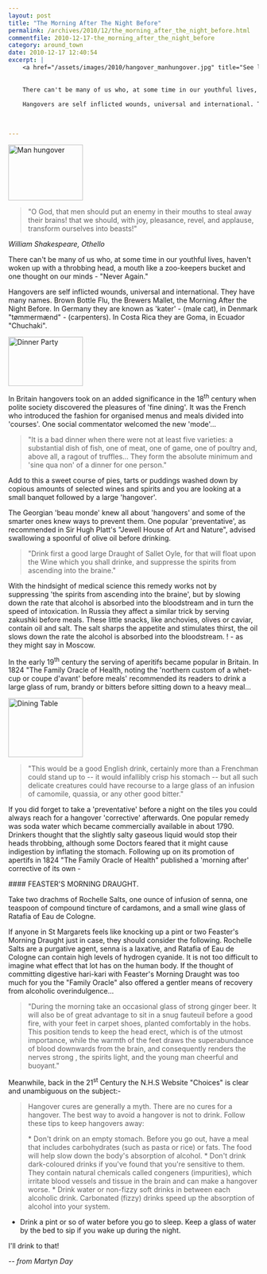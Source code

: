 ```yaml
---
layout: post
title: "The Morning After The Night Before"
permalink: /archives/2010/12/the_morning_after_the_night_before.html
commentfile: 2010-12-17-the_morning_after_the_night_before
category: around_town
date: 2010-12-17 12:40:54
excerpt: |
    <a href="/assets/images/2010/hangover_manhungover.jpg" title="See larger version of - Man hungover"><img src="/assets/images/2010/hangover_manhungover_thumb.jpg" width="150" height="112" alt="Man hungover" class="photo right" /></a>
    
    
    There can't be many of us who, at some time in our youthful lives, haven't woken up with a throbbing head, a mouth like a zoo-keepers bucket and one thought on our minds - "Never Again."
    
    Hangovers are self inflicted wounds, universal and international. They have many names. Brown Bottle Flu, the Brewers Mallet, the Morning After the Night Before. In Germany they are known as 'kater' - (male cat), in Denmark "t&#248;mmerm&#230;nd" - (carpenters). In Costa Rica they are Goma, in Ecuador "Chuchaki".
    
    

---
```


<a href="/assets/images/2010/hangover_manhungover.jpg" title="See larger version of - Man hungover"><img src="/assets/images/2010/hangover_manhungover_thumb.jpg" width="150" height="112" alt="Man hungover" class="photo right" /></a>

> "O God, that men should put an enemy in their mouths to steal away their brains! that we should, with joy, pleasance, revel, and applause, transform ourselves into beasts!"

<cite>William Shakespeare, Othello</cite>

There can't be many of us who, at some time in our youthful lives, haven't woken up with a throbbing head, a mouth like a zoo-keepers bucket and one thought on our minds - "Never Again."

Hangovers are self inflicted wounds, universal and international. They have many names. Brown Bottle Flu, the Brewers Mallet, the Morning After the Night Before. In Germany they are known as 'kater' - (male cat), in Denmark "tømmermænd" - (carpenters). In Costa Rica they are Goma, in Ecuador "Chuchaki".

<a href="/assets/images/2010/hangover_thedinnerparty.jpg" title="See larger version of - Dinner Party"><img src="/assets/images/2010/hangover_thedinnerparty_thumb.jpg" width="150" height="99" alt="Dinner Party" class="photo right" /></a>

In Britain hangovers took on an added significance in the 18<sup>th</sup> century when polite society discovered the pleasures of 'fine dining'. It was the French who introduced the fashion for organised menus and meals divided into 'courses'. One social commentator welcomed the new 'mode'...

> "It is a bad dinner when there were not at least five varieties: a substantial dish of fish, one of meat, one of game, one of poultry and, above all, a ragout of truffles... They form the absolute minimum and 'sine qua non' of a dinner for one person."

Add to this a sweet course of pies, tarts or puddings washed down by copious amounts of selected wines and spirits and you are looking at a small banquet followed by a large 'hangover'.

The Georgian 'beau monde' knew all about 'hangovers' and some of the smarter ones knew ways to prevent them. One popular 'preventative', as recommended in Sir Hugh Platt's "Jewell House of Art and Nature", advised swallowing a spoonful of olive oil before drinking.

> "Drink first a good large Draught of Sallet Oyle, for that will float upon the Wine which you shall drinke, and suppresse the spirits from ascending into the braine."

With the hindsight of medical science this remedy works not by suppressing 'the spirits from ascending into the braine', but by slowing down the rate that alcohol is absorbed into the bloodstream and in turn the speed of intoxication. In Russia they affect a similar trick by serving zakushki before meals. These little snacks, like anchovies, olives or caviar, contain oil and salt. The salt sharps the appetite and stimulates thirst, the oil slows down the rate the alcohol is absorbed into the bloodstream. ! - as they might say in Moscow.

In the early 19<sup>th</sup> century the serving of aperitifs became popular in Britain. In 1824 "The Family Oracle of Health, noting the 'northern custom of a whet-cup or coupe d'avant' before meals' recommended its readers to drink a large glass of rum, brandy or bitters before sitting down to a heavy meal...

<a href="/assets/images/2010/hangover_dining-table.jpg" title="See larger version of - Dining Table"><img src="/assets/images/2010/hangover_dining-table_thumb.jpg" width="150" height="119" alt="Dining Table" class="photo right" /></a>

> "This would be a good English drink, certainly more than a Frenchman could stand up to -- it would infallibly crisp his stomach -- but all such delicate creatures could have recourse to a large glass of an infusion of camomile, quassia, or any other good bitter."

If you did forget to take a 'preventative' before a night on the tiles you could always reach for a hangover 'corrective' afterwards. One popular remedy was soda water which became commercially available in about 1790. Drinkers thought that the slightly salty gaseous liquid would stop their heads throbbing, although some Doctors feared that it might cause indigestion by inflating the stomach. Following up on its promotion of apertifs in 1824 "The Family Oracle of Health" published a 'morning after' corrective of its own -

<div markdown="1" class="recipe">
#### FEASTER'S MORNING DRAUGHT.

Take two drachms of Rochelle Salts, one ounce of infusion of senna, one teaspoon of compound tincture of cardamons, and a small wine glass of Ratafia of Eau de Cologne.

</div>
If anyone in St Margarets feels like knocking up a pint or two Feaster's Morning Draught just in case, they should consider the following. Rochelle Salts are a purgative agent, senna is a laxative, and Ratafia of Eau de Cologne can contain high levels of hydrogen cyanide. It is not too difficult to imagine what effect that lot has on the human body. If the thought of committing digestive hari-kari with Feaster's Morning Draught was too much for you the "Family Oracle" also offered a gentler means of recovery from alcoholic overindulgence...

> "During the morning take an occasional glass of strong ginger beer. It will also be of great advantage to sit in a snug fauteuil before a good fire, with your feet in carpet shoes, planted comfortably in the hobs. This position tends to keep the head erect, which is of the utmost importance, while the warmth of the feet draws the superabundance of blood downwards from the brain, and consequently renders the nerves strong , the spirits light, and the young man cheerful and buoyant."

Meanwhile, back in the 21<sup>st</sup> Century the N.H.S Website "Choices" is clear and unambiguous on the subject:-

> Hangover cures are generally a myth. There are no cures for a hangover. The best way to avoid a hangover is not to drink. Follow these tips to keep hangovers away:
> 
>  \* Don't drink on an empty stomach. Before you go out, have a meal that includes carbohydrates (such as pasta or rice) or fats. The food will help slow down the body's absorption of alcohol.
>  \* Don't drink dark-coloured drinks if you've found that you're sensitive to them. They contain natural chemicals called congeners (impurities), which irritate blood vessels and tissue in the brain and can make a hangover worse.
>  \* Drink water or non-fizzy soft drinks in between each alcoholic drink. Carbonated (fizzy) drinks speed up the absorption of alcohol into your system.

-   Drink a pint or so of water before you go to sleep. Keep a glass of water by the bed to sip if you wake up during the night.

I'll drink to that!

<cite>-- from Martyn Day</cite>
